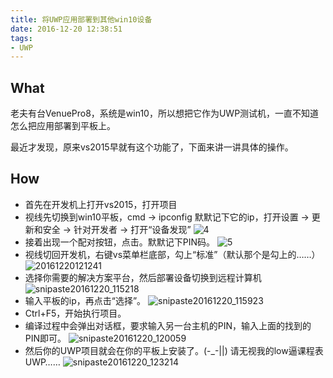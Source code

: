 ```yaml
---
title: 将UWP应用部署到其他win10设备
date: 2016-12-20 12:38:51
tags: 
- UWP
---
```


## What

老夫有台VenuePro8，系统是win10，所以想把它作为UWP测试机，一直不知道怎么把应用部署到平板上。

<!--more-->

最近才发现，原来vs2015早就有这个功能了，下面来讲一讲具体的操作。

## How

* 首先在开发机上打开vs2015，打开项目
* 视线先切换到win10平板，cmd -> ipconfig 默默记下它的ip，打开设置 -> 更新和安全 -> 针对开发者 -> 打开“设备发现”
  ![4](4.png)
* 接着出现一个配对按钮，点击。默默记下PIN码。
  ![5](5.png)
* 视线切回开发机，右键vs菜单栏底部，勾上“标准”（默认那个是勾上的……）
  ![20161220121241](20161220121241.jpg)
* 选择你需要的解决方案平台，然后部署设备切换到远程计算机
  ![snipaste20161220_115218](snipaste20161220_115218.png)
* 输入平板的ip，再点击“选择”。
  ![snipaste20161220_115923](snipaste20161220_115923.png)
* Ctrl+F5，开始执行项目。
* 编译过程中会弹出对话框，要求输入另一台主机的PIN，输入上面的找到的PIN即可。
   ![snipaste20161220_120059](snipaste20161220_120059.png)
* 然后你的UWP项目就会在你的平板上安装了。(-_-||) 请无视我的low逼课程表UWP……
   ![snipaste20161220_123214](snipaste20161220_123214.png)
